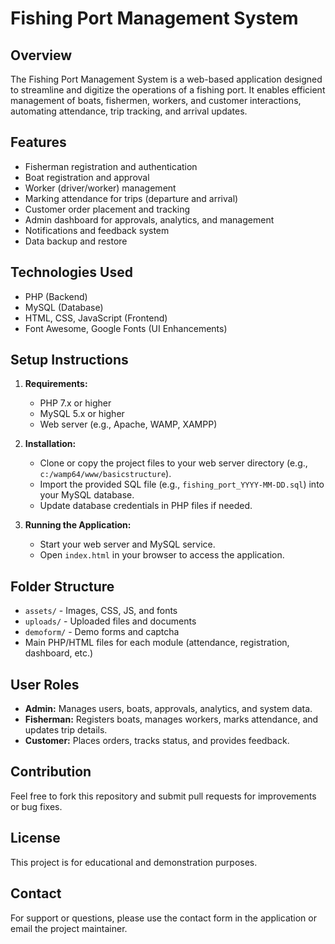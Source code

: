 # Fishing Port Management System

## Overview
The Fishing Port Management System is a web-based application designed to streamline and digitize the operations of a fishing port. It enables efficient management of boats, fishermen, workers, and customer interactions, automating attendance, trip tracking, and arrival updates.

## Features
- Fisherman registration and authentication
- Boat registration and approval
- Worker (driver/worker) management
- Marking attendance for trips (departure and arrival)
- Customer order placement and tracking
- Admin dashboard for approvals, analytics, and management
- Notifications and feedback system
- Data backup and restore

## Technologies Used
- PHP (Backend)
- MySQL (Database)
- HTML, CSS, JavaScript (Frontend)
- Font Awesome, Google Fonts (UI Enhancements)

## Setup Instructions
1. **Requirements:**
   - PHP 7.x or higher
   - MySQL 5.x or higher
   - Web server (e.g., Apache, WAMP, XAMPP)

2. **Installation:**
   - Clone or copy the project files to your web server directory (e.g., `c:/wamp64/www/basicstructure`).
   - Import the provided SQL file (e.g., `fishing_port_YYYY-MM-DD.sql`) into your MySQL database.
   - Update database credentials in PHP files if needed.

3. **Running the Application:**
   - Start your web server and MySQL service.
   - Open `index.html` in your browser to access the application.

## Folder Structure
- `assets/` - Images, CSS, JS, and fonts
- `uploads/` - Uploaded files and documents
- `demoform/` - Demo forms and captcha
- Main PHP/HTML files for each module (attendance, registration, dashboard, etc.)

## User Roles
- **Admin:** Manages users, boats, approvals, analytics, and system data.
- **Fisherman:** Registers boats, manages workers, marks attendance, and updates trip details.
- **Customer:** Places orders, tracks status, and provides feedback.

## Contribution
Feel free to fork this repository and submit pull requests for improvements or bug fixes.

## License
This project is for educational and demonstration purposes.

## Contact
For support or questions, please use the contact form in the application or email the project maintainer.
